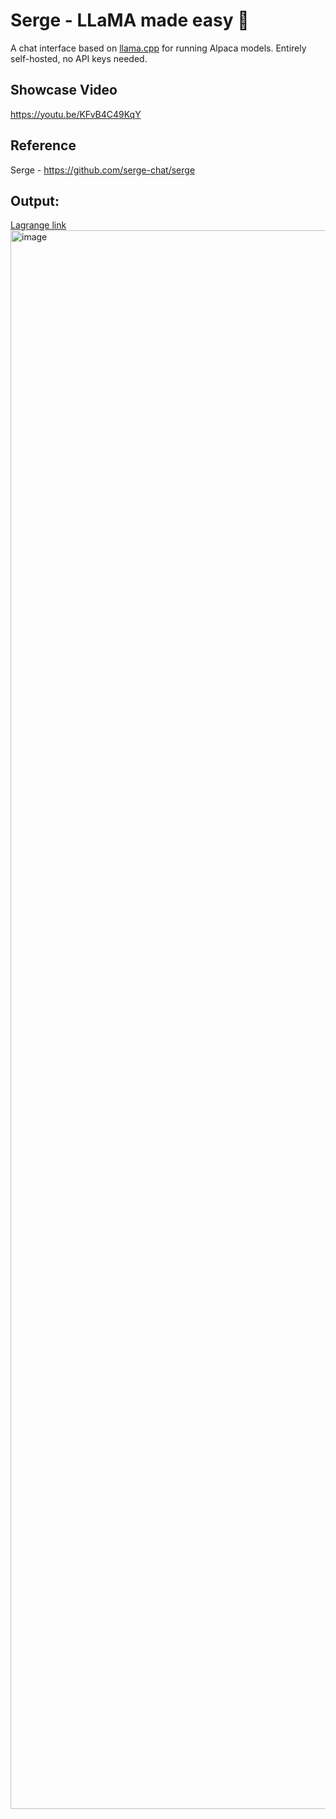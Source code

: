 # Serge - LLaMA made easy 🦙

A chat interface based on [llama.cpp](https://github.com/ggerganov/llama.cpp) for running Alpaca models. Entirely self-hosted, no API keys needed.

## Showcase Video
https://youtu.be/KFvB4C49KqY

## Reference
Serge - https://github.com/serge-chat/serge

## Output:
[Lagrange link](https://lagrangedao.org/spaces/0x25f2bDa58DDdf3F9c0B7714849e8cF2362FcC6fa/Serge-LLaMA/app)
<img width="2526" alt="image" src="https://github.com/Jaron-coder/awesome-swanchain/assets/4795771/c6479150-e9c2-4365-83f9-f078e074751f">
